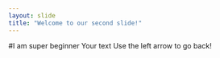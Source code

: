 ```yaml
---
layout: slide
title: "Welcome to our second slide!"
---
```

#I am super beginner
Your text
Use the left arrow to go back!
